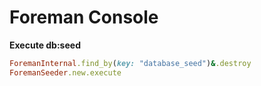 # Foreman Console

**Execute db:seed**
```ruby
ForemanInternal.find_by(key: "database_seed")&.destroy
ForemanSeeder.new.execute
```
